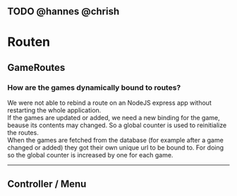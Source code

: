 ## TODO @hannes @chrish

# Routen

## GameRoutes

### How are the games dynamically bound to routes?  

We were not able to rebind a route on an NodeJS express app without restarting the whole application.  
If the games are updated or added, we need a new binding for the game, beause its contents may changed.
So a global counter is used to reinitialize the routes.  
When the games are fetched from the database (for example after a game changed or added) they got their own unique url to be bound to. For doing so the global counter is increased by one for each game.  

------



## Controller / Menu